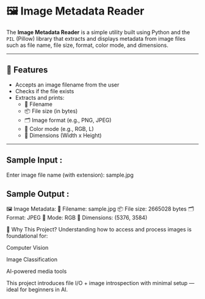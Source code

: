 # 🖼️ Image Metadata Reader

The **Image Metadata Reader** is a simple utility built using Python and the `PIL` (Pillow) library that extracts and displays metadata from image files such as file name, file size, format, color mode, and dimensions.

---

## 📌 Features

- Accepts an image filename from the user
- Checks if the file exists
- Extracts and prints:
  - 📄 Filename
  - 📦 File size (in bytes)
  - 🗂️ Image format (e.g., PNG, JPEG)
  - 🎨 Color mode (e.g., RGB, L)
  - 📐 Dimensions (Width x Height)

---
## Sample Input :
Enter image file name (with extension): sample.jpg

## Sample Output :
🖼️ Image Metadata:
📄 Filename: sample.jpg
📦 File size: 2665028 bytes
🗂️ Format: JPEG
🎨 Mode: RGB
📐 Dimensions: (5376, 3584)

🎯 Why This Project?
Understanding how to access and process images is foundational for:

Computer Vision

Image Classification

AI-powered media tools

This project introduces file I/O + image introspection with minimal setup — ideal for beginners in AI.

